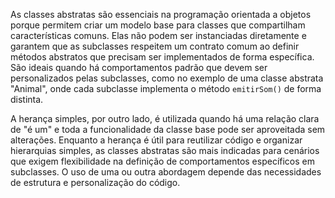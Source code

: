 As classes abstratas são essenciais na programação orientada a objetos porque permitem criar um modelo base para classes que compartilham características comuns. Elas não podem ser instanciadas diretamente e garantem que as subclasses respeitem um contrato comum ao definir métodos abstratos que precisam ser implementados de forma específica. São ideais quando há comportamentos padrão que devem ser personalizados pelas subclasses, como no exemplo de uma classe abstrata "Animal", onde cada subclasse implementa o método `emitirSom()` de forma distinta.

A herança simples, por outro lado, é utilizada quando há uma relação clara de "é um" e toda a funcionalidade da classe base pode ser aproveitada sem alterações. Enquanto a herança é útil para reutilizar código e organizar hierarquias simples, as classes abstratas são mais indicadas para cenários que exigem flexibilidade na definição de comportamentos específicos em subclasses. O uso de uma ou outra abordagem depende das necessidades de estrutura e personalização do código.